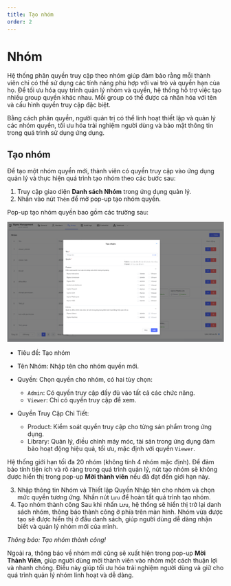 ```yaml
---
title: Tạo nhóm
order: 2
---
```

# Nhóm
Hệ thống phân quyền truy cập theo nhóm giúp đảm bảo rằng mỗi thành viên chỉ có thể sử dụng các tính năng phù hợp với vai trò và quyền hạn của họ. Để tối ưu hóa quy trình quản lý nhóm và quyền, hệ thống hỗ trợ việc tạo nhiều group quyền khác nhau. Mỗi group có thể được cá nhân hóa với tên và cấu hình quyền truy cập đặc biệt.

Bằng cách phân quyền, người quản trị có thể linh hoạt thiết lập và quản lý các nhóm quyền, tối ưu hóa trải nghiệm người dùng và bảo mật thông tin trong quá trình sử dụng ứng dụng. 
## Tạo nhóm
Để tạo một nhóm quyền mới, thành viên có quyền truy cập vào ứng dụng quản lý và thực hiện quá trình tạo nhóm theo các bước sau:

1. Truy cập giao diện **Danh sách Nhóm** trong ứng dụng quản lý.
2. Nhấn vào nút `Thêm` để mở pop-up tạo nhóm quyền.

Pop-up tạo nhóm quyền bao gồm các trường sau:

![Tạo nhóm](/docs/images/streaming-platform/app-management/03-group/pop-up/create.png)

- Tiêu đề: Tạo nhóm
- Tên Nhóm: Nhập tên cho nhóm quyền mới.
- Quyền: Chọn quyền cho nhóm, có hai tùy chọn:
    - `Admin`: Có quyền truy cập đầy đủ vào tất cả các chức năng.
    - `Viewer`: Chỉ có quyền truy cập để xem.
- Quyền Truy Cập Chi Tiết:

    - Product: Kiểm soát quyền truy cập cho từng sản phẩm trong ứng dụng.
    - Library: Quản lý, điều chỉnh máy móc, tài sản trong ứng dụng đảm bảo hoạt động hiệu quả, tối ưu, mặc định với quyền `Viewer`.

Hệ thống giới hạn tối đa 20 nhóm (không tính 4 nhóm mặc định). Để đảm bảo tính tiện ích và rõ ràng trong quá trình quản lý, nút tạo nhóm sẽ không được hiển thị trong pop-up **Mời thành viên** nếu đã đạt đến giới hạn này.

3. Nhập thông tin Nhóm và Thiết lập Quyền
Nhập tên cho nhóm và chọn mức quyền tương ứng.
Nhấn nút `Lưu` để hoàn tất quá trình tạo nhóm.
4. Tạo nhóm thành công
Sau khi nhấn `Lưu`, hệ thống sẽ hiển thị trở lại danh sách nhóm, thông báo thành công ở phía trên màn hình. Nhóm vừa được tạo sẽ được hiển thị ở đầu danh sách, giúp người dùng dễ dàng nhận biết và quản lý nhóm mới của mình.

<!-- ![Tạo nhóm thành công](/docs/images/streaming-platform/app-management/03-group/message/) -->

*Thông báo: Tạo nhóm thành công!*

Ngoài ra, thông báo về nhóm mới cũng sẽ xuất hiện trong pop-up **Mời Thành Viên**, giúp người dùng mời thành viên vào nhóm một cách thuận lợi và nhanh chóng. Điều này giúp tối ưu hóa trải nghiệm người dùng và giữ cho quá trình quản lý nhóm linh hoạt và dễ dàng.